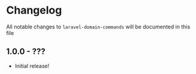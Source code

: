 # Changelog

All notable changes to `laravel-domain-commands` will be documented in this file

## 1.0.0 - ???

- Initial release!
